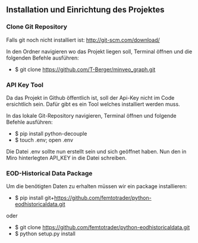 ## Installation und Einrichtung des Projektes

### Clone Git Repository
Falls git noch nicht installiert ist: http://git-scm.com/download/

In den Ordner navigieren wo das Projekt liegen soll, Terminal öffnen und die folgenden Befehle ausführen:
- $ git clone https://github.com/T-Berger/minveo_graph.git


### API Key Tool
Da das Projekt in Github öffentlich ist, soll der Api-Key nicht im Code ersichtlich sein. Dafür gibt es ein Tool welches installiert werden muss.

In das lokale Git-Repository navigieren, Terminal öffnen und folgende Befehle ausführen:
- $ pip install python-decouple
- $ touch .env; open .env

Die Datei .env sollte nun erstellt sein und sich geöffnet haben. Nun den in Miro hinterlegten API_KEY in die Datei schreiben.

### EOD-Historical Data Package
Um die benötigten Daten zu erhalten müssen wir ein package installieren:
- $ pip install git+https://github.com/femtotrader/python-eodhistoricaldata.git

oder

- $ git clone https://github.com/femtotrader/python-eodhistoricaldata.git
- $ python setup.py install

